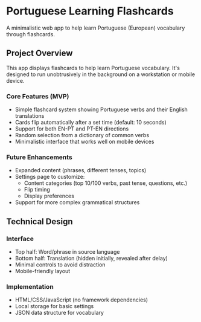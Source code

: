 # Portuguese Learning Flashcards

A minimalistic web app to help learn Portuguese (European) vocabulary through flashcards.

## Project Overview

This app displays flashcards to help learn Portuguese vocabulary. It's designed to run unobtrusively in the background on a workstation or mobile device.

### Core Features (MVP)
- Simple flashcard system showing Portuguese verbs and their English translations
- Cards flip automatically after a set time (default: 10 seconds)
- Support for both EN-PT and PT-EN directions
- Random selection from a dictionary of common verbs
- Minimalistic interface that works well on mobile devices

### Future Enhancements
- Expanded content (phrases, different tenses, topics)
- Settings page to customize:
  - Content categories (top 10/100 verbs, past tense, questions, etc.)
  - Flip timing
  - Display preferences
- Support for more complex grammatical structures

## Technical Design

### Interface
- Top half: Word/phrase in source language
- Bottom half: Translation (hidden initially, revealed after delay)
- Minimal controls to avoid distraction
- Mobile-friendly layout

### Implementation
- HTML/CSS/JavaScript (no framework dependencies)
- Local storage for basic settings
- JSON data structure for vocabulary
